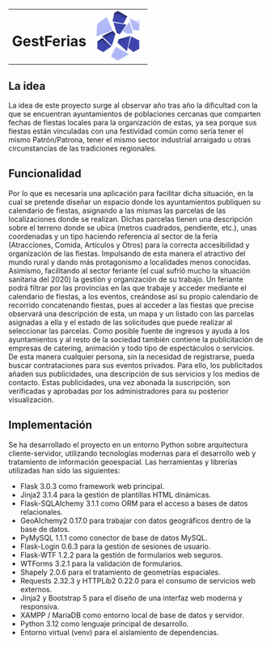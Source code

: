 
<table>
  <tr>
    <td><h1>GestFerias</h1></td>
    <td><img src="static/logo.jpeg" alt="Logo" width="100"></td>
  </tr>
</table>

## La idea
La idea de este proyecto surge al observar año tras año la dificultad con la que se encuentran ayuntamientos de poblaciones cercanas que
comparten fechas de fiestas locales para la organización de estas, ya sea porque sus fiestas están
vinculadas con una festividad común como sería tener el mismo Patrón/Patrona, tener el mismo
sector industrial arraigado u otras circunstancias de las tradiciones regionales.

## Funcionalidad
Por lo que es necesaria una aplicación para facilitar dicha situación, en la cual se pretende diseñar
un espacio donde los ayuntamientos publiquen su calendario de fiestas, asignando a las mismas
las parcelas de las localizaciones donde se realizan. Dichas parcelas tienen una descripción sobre
el terreno donde se ubica (metros cuadrados, pendiente, etc.), unas coordenadas y un tipo
haciendo referencia al sector de la feria (Atracciones, Comida, Artículos y Otros) para la correcta
accesibilidad y organización de las fiestas. Impulsando de esta manera el atractivo del mundo rural
y dando más protagonismo a localidades menos conocidas. Asimismo, facilitando al sector feriante
(el cual sufrió mucho la situación sanitaria del 2020) la gestión y organización de su trabajo. Un
feriante podrá filtrar por las provincias en las que trabaje y acceder mediante el calendario de
fiestas, a los eventos, creándose así su propio calendario de recorrido concatenando fiestas, pues
al acceder a las fiestas que precise observará una descripción de esta, un mapa y un listado con
las parcelas asignadas a ella y el estado de las solicitudes que puede realizar al seleccionar las
parcelas.
Como posible fuente de ingresos y ayuda a los ayuntamientos y al resto de la sociedad también contiene
la publicitación de empresas de catering, animación y todo tipo de espectáculos o servicios. De
esta manera cualquier persona, sin la necesidad de registrarse, pueda buscar contrataciones para
sus eventos privados. Para ello, los publicitados añaden sus publicidades, una descripción de sus
servicios y los medios de contacto. Estas publicidades, una vez abonada la suscripción, son
verificadas y aprobadas por los administradores para su posterior visualización.

## Implementación
Se ha desarrollado el proyecto en un entorno Python sobre arquitectura cliente-servidor, utilizando
tecnologías modernas para el desarrollo web y tratamiento de información geoespacial. Las
herramientas y librerías utilizadas han sido las siguientes:
- Flask 3.0.3 como framework web principal.
- Jinja2 3.1.4 para la gestión de plantillas HTML dinámicas.
- Flask-SQLAlchemy 3.1.1 como ORM para el acceso a bases de datos relacionales.
- GeoAlchemy2 0.17.0 para trabajar con datos geográficos dentro de la base de datos.
- PyMySQL 1.1.1 como conector de base de datos MySQL.
- Flask-Login 0.6.3 para la gestión de sesiones de usuario.
- Flask-WTF 1.2.2 para la gestión de formularios web seguros.
- WTForms 3.2.1 para la validación de formularios.
- Shapely 2.0.6 para el tratamiento de geometrías espaciales.
- Requests 2.32.3 y HTTPLib2 0.22.0 para el consumo de servicios web externos.
- Jinja2 y Bootstrap 5 para el diseño de una interfaz web moderna y responsiva.
- XAMPP / MariaDB como entorno local de base de datos y servidor.
- Python 3.12 como lenguaje principal de desarrollo.
- Entorno virtual (venv) para el aislamiento de dependencias.
